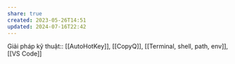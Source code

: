 ```yaml
---
share: true
created: 2023-05-26T14:51
updated: 2024-07-16T22:42
---
```

Giải pháp kỹ thuật:: [[AutoHotKey]], [[CopyQ]], [[Terminal, shell, path, env]], [[VS Code]]